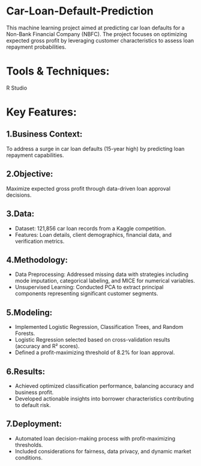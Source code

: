 # Car-Loan-Default-Prediction
This machine learning project aimed at predicting car loan defaults for a Non-Bank Financial Company (NBFC). The project focuses on optimizing expected gross profit by leveraging customer characteristics to assess loan repayment probabilities.

# Tools & Techniques:
R Studio

# Key Features:
## 1.Business Context:
To address a surge in car loan defaults (15-year high) by predicting loan repayment capabilities.
## 2.Objective: 
Maximize expected gross profit through data-driven loan approval decisions.
## 3.Data:
- Dataset: 121,856 car loan records from a Kaggle competition.
- Features: Loan details, client demographics, financial data, and verification metrics.
## 4.Methodology:
- Data Preprocessing: Addressed missing data with strategies including mode imputation, categorical labeling, and MICE for numerical variables.
- Unsupervised Learning: Conducted PCA to extract principal components representing significant customer segments.
## 5.Modeling:
- Implemented Logistic Regression, Classification Trees, and Random Forests.
- Logistic Regression selected based on cross-validation results (accuracy and R² scores).
- Defined a profit-maximizing threshold of 8.2% for loan approval.
## 6.Results:
- Achieved optimized classification performance, balancing accuracy and business profit.
- Developed actionable insights into borrower characteristics contributing to default risk.
## 7.Deployment:
- Automated loan decision-making process with profit-maximizing thresholds.
- Included considerations for fairness, data privacy, and dynamic market conditions.
